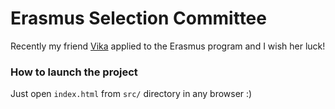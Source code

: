 # Erasmus Selection Committee

Recently my friend [Vika](https://vk.com/id189504202) applied to the Erasmus program and I wish her luck!

### How to launch the project

Just open `index.html` from `src/` directory in any browser :)
